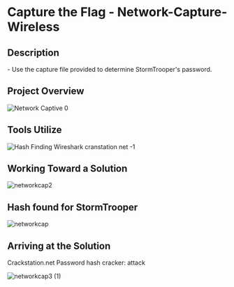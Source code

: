 <h1>Capture the Flag - Network-Capture-Wireless</h1>


<h2>Description</h2>
- </b>Use the capture file provided to determine StormTrooper's password.</b>

<h2>Project Overview</h2>

![Network Captive 0](https://github.com/user-attachments/assets/62308445-08dc-48f9-a6dd-8b00c1860b42)


<h2>Tools Utilize</h2>

![Hash Finding  Wireshark cranstation net -1](https://github.com/user-attachments/assets/d853c65d-2880-4226-8961-478887ea261a)

<h2>Working Toward a Solution</h2>

![networkcap2](https://github.com/user-attachments/assets/3f0e1263-4f11-4516-ba0b-fd3fb01fe99e)

<h2>Hash found for StormTrooper</h2>

![networkcap](https://github.com/user-attachments/assets/39b7e302-ec22-47e6-92d7-63c705741687)


<h2>Arriving at the Solution</h2>

Crackstation.net Password hash cracker: attack

![networkcap3 (1)](https://github.com/user-attachments/assets/1352ae2e-a65b-4b3a-8942-d5d4a0abae51)



# 
